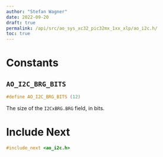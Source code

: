 ```yaml
---
author: "Stefan Wagner"
date: 2022-09-20
draft: true
permalink: /api/src/ao_sys_xc32_pic32mx_1xx_xlp/ao_i2c.h/
toc: true
---
```


# Constants

## `AO_I2C_BRG_BITS`

```c
#define AO_I2C_BRG_BITS (12)
```

The size of the `I2CxBRG.BRG` field, in bits.

# Include Next

```c
#include_next <ao_i2c.h>
```

